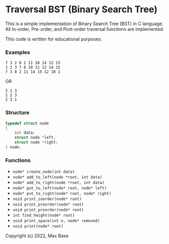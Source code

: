# Traversal BST (Binary Search Tree)

This is a simple implementation of Binary Search Tree (BST) in C language. All In-order, Pre-order, and Post-order traversal functions are implemented.

This code is written for educational purposes.

### Examples

```text
7 3 2 8 1 11 10 14 12 15
1 2 3 7 8 10 11 12 14 15
7 3 8 2 11 14 15 12 10 1
```

OR

```text
2 1 3
1 2 3
2 3 1
```

### Structure

```c
typedef struct node
{
    int data;
    struct node *left;
    struct node *right;
} node;
```

### Functions

- `node* create_node(int data)`
- `node* add_to_left(node *root, int data)`
- `node* add_to_right(node *root, int data)`
- `node* put_to_left(node* root, node* left)`
- `node* put_to_right(node* root, node* right)`
- `void print_inorder(node* root)`
- `void print_preorder(node* root)`
- `void print_proorder(node* root)`
- `int find_height(node* root)`
- `void print_space(int n, node* removed)`
- `void print(node* root)`

Copyright (c) 2022, Max Base
